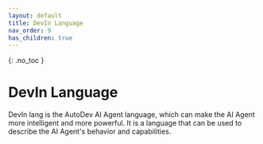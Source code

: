```yaml
---
layout: default
title: DevIn Language
nav_order: 9
has_children: true
---
```


{: .no_toc }


# DevIn Language

DevIn lang is the AutoDev AI Agent language, which can make the AI Agent more intelligent and more powerful.
It is a language that can be used to describe the AI Agent's behavior and capabilities.

